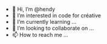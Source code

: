 - 👋 Hi, I’m @hendy
- 👀 I’m interested in code for créative 
- 🌱 I’m currently learning ...
- 💞️ I’m looking to collaborate on ...
- 📫 How to reach me ...

<!---
hendyhorn/hendyhorn is a ✨ special ✨ repository because its `README.md` (this file) appears on your GitHub profile.
You can click the Preview link to take a look at your changes.
--->
